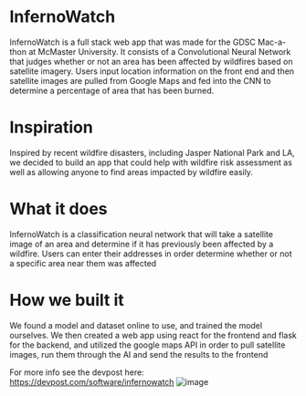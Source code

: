 # InfernoWatch

InfernoWatch is a full stack web app that was made for the GDSC Mac-a-thon at McMaster University. It consists of a Convolutional Neural Network that judges whether or not an area has been affected by wildfires based on satellite imagery. Users input location information on the front end and then satellite images are pulled from Google Maps and fed into the CNN to determine a percentage of area that has been burned.

# Inspiration
Inspired by recent wildfire disasters, including Jasper National Park and LA, we decided to build an app that could help with wildfire risk assessment as well as allowing anyone to find areas impacted by wildfire easily.

# What it does
InfernoWatch is a classification neural network that will take a satellite image of an area and determine if it has previously been affected by a wildfire. Users can enter their addresses in order determine whether or not a specific area near them was affected

# How we built it
We found a model and dataset online to use, and trained the model ourselves. We then created a web app using react for the frontend and flask for the backend, and utilized the google maps API in order to pull satellite images, run them through the AI and send the results to the frontend

For more info see the devpost here: https://devpost.com/software/infernowatch
![image](https://github.com/user-attachments/assets/179acb58-290d-4f5e-a9d0-398365faee08)

